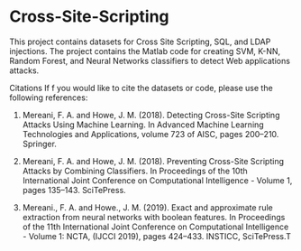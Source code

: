 # Cross-Site-Scripting
This project contains datasets for Cross Site Scripting, SQL, and LDAP injections.
The project contains the Matlab code for creating SVM, K-NN, Random Forest, and Neural Networks classifiers to detect Web applications attacks.

Citations
If f you would like to cite the datasets or code, please use the following references:

1. Mereani, F. A. and Howe, J. M. (2018). Detecting Cross-Site Scripting Attacks
Using Machine Learning. In Advanced Machine Learning Technologies
and Applications, volume 723 of AISC, pages 200–210. Springer.

2. Mereani, F. A. and Howe, J. M. (2018). Preventing Cross-Site Scripting
Attacks by Combining Classifiers. In Proceedings of the 10th International
Joint Conference on Computational Intelligence - Volume 1, pages 135–143.
SciTePress.

3. Mereani., F. A. and Howe., J. M. (2019). Exact and approximate rule extraction
from neural networks with boolean features. In Proceedings of the 11th
International Joint Conference on Computational Intelligence - Volume 1:
NCTA, (IJCCI 2019), pages 424–433. INSTICC, SciTePress.T
